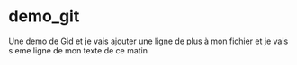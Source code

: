 # demo_git

Une demo de Gid et je vais ajouter
une ligne de plus à mon fichier et je vais
s eme  ligne de mon texte de ce matin

